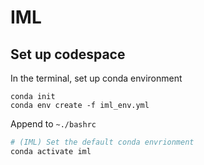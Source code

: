 # IML

## Set up codespace
In the terminal, set up conda environment
```
conda init
conda env create -f iml_env.yml
```

Append to `~./bashrc`
```bash
# (IML) Set the default conda envrionment
conda activate iml
```
